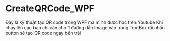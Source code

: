 # CreateQRCode_WPF
Đây là kỹ thuật tạo QR code trong WPF mà mình được học trên Youtube
Khi chạy lên các bạn chỉ cần cho 1 đường dẫn Image vào trong TextBox rồi nhấn button sẽ tạo QR code ngay bên trái
